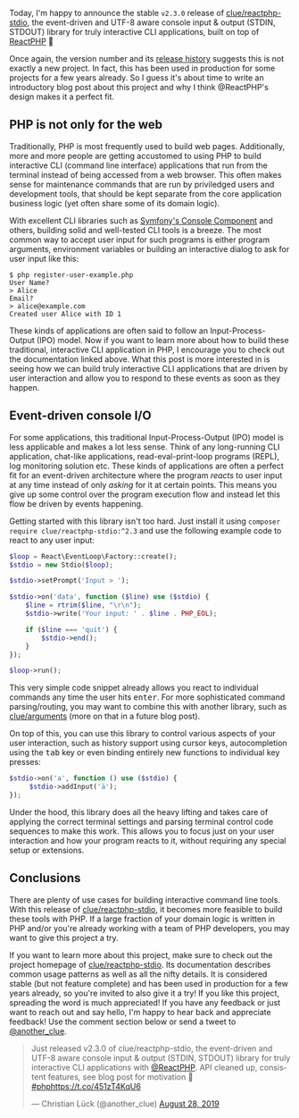 Today, I'm happy to announce the stable `v2.3.0` release of [clue/reactphp-stdio](https://github.com/clue/reactphp-stdio), the event-driven and UTF-8 aware console input & output (STDIN, STDOUT) library for truly interactive CLI applications, built on top of [ReactPHP](https://reactphp.org/) 🎉

Once again, the version number and its [release history](https://github.com/clue/reactphp-stdio/releases) suggests this is not exactly a new project. In fact, this has been used in production for some projects for a few years already. So I guess it's about time to write an introductory blog post about this project and why I think @ReactPHP's design makes it a perfect fit.

## PHP is not only for the web

Traditionally, PHP is most frequently used to build web pages. Additionally, more and more people are getting accustomed to using PHP to build interactive CLI (command line interface) applications that run from the terminal instead of being accessed from a web browser. This often makes sense for maintenance commands that are run by priviledged users and development tools, that should be kept separate from the core application business logic (yet often share some of its domain logic).

With excellent CLI libraries such as [Symfony's Console Component](https://symfony.com/doc/current/components/console.html) and others, building solid and well-tested CLI tools is a breeze. The most common way to accept user input for such programs is either program arguments, environment variables or building an interactive dialog to ask for user input like this:

```terminal
$ php register-user-example.php
User Name?
> Alice
Email?
> alice@example.com
Created user Alice with ID 1
```

These kinds of applications are often said to follow an Input-Process-Output (IPO) model. Now if you want to learn more about how to build these traditional, interactive CLI application in PHP, I encourage you to check out the documentation linked above. What this post is more interested in is seeing how we can build truly interactive CLI applications that are driven by user interaction and allow you to respond to these events as soon as they happen.

## Event-driven console I/O

For some applications, this traditional Input-Process-Output (IPO) model is less applicable and makes a lot less sense. Think of any long-running CLI application, chat-like applications, read-eval-print-loop programs (REPL), log monitoring solution etc. These kinds of applications are often a perfect fit for an event-driven architecture where the program *reacts* to user input at any time instead of only *asking* for it at certain points. This means you give up some control over the program execution flow and instead let this flow be driven by events happening.

Getting started with this library isn't too hard. Just install it using `composer require clue/reactphp-stdio:^2.3` and use the following example code to react to any user input:

```php
$loop = React\EventLoop\Factory::create();
$stdio = new Stdio($loop);

$stdio->setPrompt('Input > ');

$stdio->on('data', function ($line) use ($stdio) {
    $line = rtrim($line, "\r\n");
    $stdio->write('Your input: ' . $line . PHP_EOL);

    if ($line === 'quit') {
        $stdio->end();
    }
});

$loop->run();
```

This very simple code snippet already allows you react to individual commands any time the user hits <kbd>enter</kbd>. For more sophisticated command parsing/routing, you may want to combine this with another library, such as [clue/arguments](https://github.com/clue/php-arguments) (more on that in a future blog post).

On top of this, you can use this library to control various aspects of your user interaction, such as history support using cursor keys, autocompletion using the <kbd>tab</kbd> key or even binding entirely new functions to individual key presses:

```php
$stdio->on('a', function () use ($stdio) {
     $stdio->addInput('ä');
});
```

Under the hood, this library does all the heavy lifting and takes care of applying the correct terminal settings and parsing terminal control code sequences to make this work. This allows you to focus just on your user interaction and how your program reacts to it, without requiring any special setup or extensions.

## Conclusions

There are plenty of use cases for building interactive command line tools. With this release of [clue/reactphp-stdio](https://github.com/clue/reactphp-stdio#quickstart-example), it becomes more feasible to build these tools with PHP. If a large fraction of your domain logic is written in PHP and/or you're already working with a team of PHP developers, you may want to give this project a try.

If you want to learn more about this project, make sure to check out the project homepage of [clue/reactphp-stdio](https://github.com/clue/reactphp-stdio). Its documentation describes common usage patterns as well as all the nifty details. It is considered stable (but not feature complete) and has been used in production for a few years already, so you're invited to also give it a try! If you like this project, spreading the word is much appreciated! If you have any feedback or just want to reach out and say hello, I'm happy to hear back and appreciate feedback! Use the comment section below or send a tweet to [@another_clue](https://twitter.com/another_clue).

<blockquote class="twitter-tweet"><p lang="en" dir="ltr">Just released v2.3.0 of clue/reactphp-stdio, the event-driven and UTF-8 aware console input &amp; output (STDIN, STDOUT) library for truly interactive CLI applications with <a href="https://twitter.com/reactphp?ref_src=twsrc%5Etfw">@ReactPHP</a>. API cleaned up, consistent features, see blog post for motivation 🐘 <a href="https://twitter.com/hashtag/php?src=hash&amp;ref_src=twsrc%5Etfw">#php</a><a href="https://t.co/451zT4KqU6">https://t.co/451zT4KqU6</a></p>&mdash; Christian Lück (@another_clue) <a href="https://twitter.com/another_clue/status/1166685622523879424?ref_src=twsrc%5Etfw">August 28, 2019</a></blockquote>
